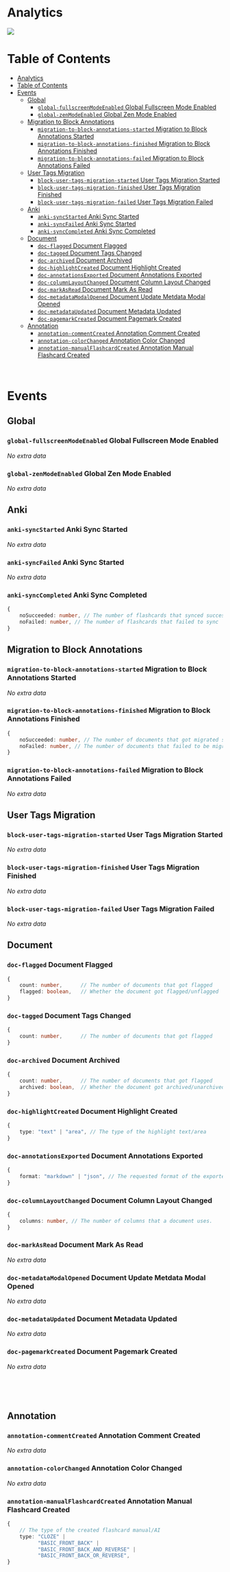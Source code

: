 # Analytics

![](https://media.giphy.com/media/FkUyGd7FDh1gk/giphy.gif)

# Table of Contents
- [Analytics](#analytics)
- [Table of Contents](#table-of-contents)
- [Events](#events)
  - [Global](#global)
    - [`global-fullscreenModeEnabled` Global Fullscreen Mode Enabled](#global-fullscreenmodeenabled-global-fullscreen-mode-enabled)
    - [`global-zenModeEnabled` Global Zen Mode Enabled](#global-zenmodeenabled-global-zen-mode-enabled)
  - [Migration to Block Annotations](#migration-to-block-annotations)
    - [`migration-to-block-annotations-started` Migration to Block Annotations Started](#migration-to-block-annotations-started-migration-to-block-annotations-started)
    - [`migration-to-block-annotations-finished` Migration to Block Annotations Finished](#migration-to-block-annotations-finished-migration-to-block-annotations-finished)
    - [`migration-to-block-annotations-failed` Migration to Block Annotations Failed](#migration-to-block-annotations-failed-migration-to-block-annotations-failed)
  - [User Tags Migration](#user-tags-migration)
    - [`block-user-tags-migration-started` User Tags Migration Started](#block-user-tags-migration-started-user-tags-migration-started)
    - [`block-user-tags-migration-finished` User Tags Migration Finished](#block-user-tags-migration-finished-user-tags-migration-finished)
    - [`block-user-tags-migration-failed` User Tags Migration Failed](#block-user-tags-migration-failed-user-tags-migration-failed)
  - [Anki](#anki)
    - [`anki-syncStarted` Anki Sync Started](#anki-syncstarted-anki-sync-started)
    - [`anki-syncFailed` Anki Sync Started](#anki-syncfailed-anki-sync-started)
    - [`anki-syncCompleted` Anki Sync Completed](#anki-synccompleted-anki-sync-completed)
  - [Document](#document)
    - [`doc-flagged` Document Flagged](#doc-flagged-document-flagged)
    - [`doc-tagged` Document Tags Changed](#doc-tagged-document-tags-changed)
    - [`doc-archived` Document Archived](#doc-archived-document-archived)
    - [`doc-highlightCreated` Document Highlight Created](#doc-highlightcreated-document-highlight-created)
    - [`doc-annotationsExported` Document Annotations Exported](#doc-annotationsexported-document-annotations-exported)
    - [`doc-columnLayoutChanged` Document Column Layout Changed](#doc-columnlayoutchanged-document-column-layout-changed)
    - [`doc-markAsRead` Document Mark As Read](#doc-markasread-document-mark-as-read)
    - [`doc-metadataModalOpened` Document Update Metdata Modal Opened](#doc-metadatamodalopened-document-update-metdata-modal-opened)
    - [`doc-metadataUpdated` Document Metadata Updated](#doc-metadataupdated-document-metadata-updated)
    - [`doc-pagemarkCreated` Document Pagemark Created](#doc-pagemarkcreated-document-pagemark-created)
  - [Annotation](#annotation)
    - [`annotation-commentCreated` Annotation Comment Created](#annotation-commentcreated-annotation-comment-created)
    - [`annotation-colorChanged` Annotation Color Changed](#annotation-colorchanged-annotation-color-changed)
    - [`annotation-manualFlashcardCreated` Annotation Manual Flashcard Created](#annotation-manualflashcardcreated-annotation-manual-flashcard-created)


<br />

# Events

## Global

### `global-fullscreenModeEnabled` Global Fullscreen Mode Enabled

*No extra data*

### `global-zenModeEnabled` Global Zen Mode Enabled

*No extra data*

## Anki

### `anki-syncStarted` Anki Sync Started

*No extra data*
### `anki-syncFailed` Anki Sync Started

*No extra data*

### `anki-syncCompleted` Anki Sync Completed

```ts
{
    noSucceeded: number, // The number of flashcards that synced successfully
    noFailed: number, // The number of flashcards that failed to sync
}
```

## Migration to Block Annotations

### `migration-to-block-annotations-started` Migration to Block Annotations Started
*No extra data*

### `migration-to-block-annotations-finished` Migration to Block Annotations Finished
```ts
{
    noSucceeded: number, // The number of documents that got migrated successfully
    noFailed: number, // The number of documents that failed to be migrated
}
```

### `migration-to-block-annotations-failed` Migration to Block Annotations Failed
*No extra data*

## User Tags Migration

### `block-user-tags-migration-started` User Tags Migration Started
*No extra data*

### `block-user-tags-migration-finished` User Tags Migration Finished
*No extra data*

### `block-user-tags-migration-failed` User Tags Migration Failed
*No extra data*



## Document

### `doc-flagged` Document Flagged

```ts
{
    count: number,      // The number of documents that got flagged
    flagged: boolean,   // Whether the document got flagged/unflagged
}
```

### `doc-tagged` Document Tags Changed

```ts
{
    count: number,      // The number of documents that got flagged
}
```

### `doc-archived` Document Archived

```ts
{
    count: number,      // The number of documents that got flagged
    archived: boolean,  // Whether the document got archived/unarchived
}
```

### `doc-highlightCreated` Document Highlight Created

```ts
{
    type: "text" | "area", // The type of the highlight text/area
}
```

### `doc-annotationsExported` Document Annotations Exported

```ts
{
    format: "markdown" | "json", // The requested format of the exported data
}
```

### `doc-columnLayoutChanged` Document Column Layout Changed
```ts
{
    columns: number, // The number of columns that a document uses.
}
```

### `doc-markAsRead` Document Mark As Read

*No extra data*

### `doc-metadataModalOpened` Document Update Metdata Modal Opened

*No extra data*

### `doc-metadataUpdated` Document Metadata Updated

*No extra data*

### `doc-pagemarkCreated` Document Pagemark Created

*No extra data*

<br />
<br />
<br />

## Annotation

### `annotation-commentCreated` Annotation Comment Created

*No extra data*


### `annotation-colorChanged` Annotation Color Changed

*No extra data*


### `annotation-manualFlashcardCreated` Annotation Manual Flashcard Created

```ts
{
    // The type of the created flashcard manual/AI
    type: "CLOZE" |
          "BASIC_FRONT_BACK" |
          "BASIC_FRONT_BACK_AND_REVERSE" |
          "BASIC_FRONT_BACK_OR_REVERSE",
}
```
